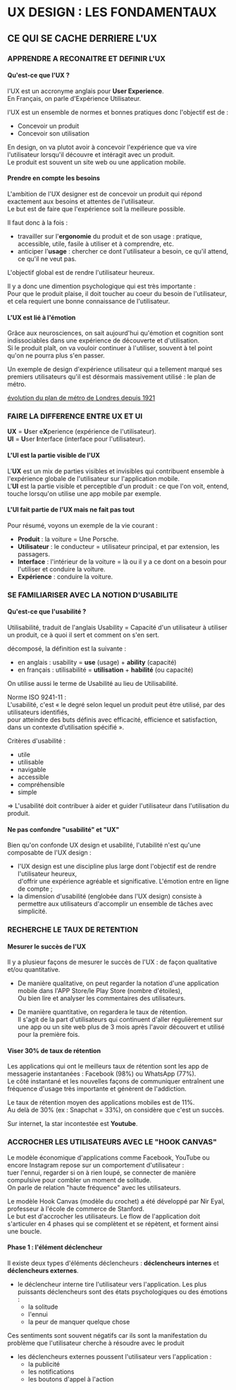 # UX DESIGN : LES FONDAMENTAUX

## CE QUI SE CACHE DERRIERE L'UX

### APPRENDRE A RECONAITRE ET DEFINIR L'UX

#### Qu'est-ce que l'UX ?

l'UX est un accronyme anglais pour **User Experience**.<br>
En Français, on parle d'Expérience Utilisateur.<br>

l'UX est un ensemble de normes et bonnes pratiques donc l'objectif est de :
* Concevoir un produit
* Concevoir son utilisation

En design, on va plutot avoir à concevoir l'expérience que va vire l'utilisateur lorsqu'il découvre et intéragit avec un produit.<br>
Le produit est souvent un site web ou une application mobile.<br>

#### Prendre en compte les besoins

L'ambition de l'UX designer est de concevoir un produit qui répond exactement aux besoins et attentes de l'utilisateur.<br>
Le but est de faire que l'expérience soit la meilleure possible.<br>

Il faut donc à la fois :
* travailler sur l'**ergonomie** du produit et de son usage : pratique, accessible, utile, fasile à utiliser et à comprendre, etc.
* anticiper l'**usage** : chercher ce dont l'utilisateur a besoin, ce qu'il attend, ce qu'il ne veut pas.

L'objectif global est de rendre l'utilisateur heureux.

Il y a donc une dimention psychologique qui est très importante :<br>
Pour que le produit plaise, il doit toucher au coeur du besoin de l'utilisateur, et cela requiert une bonne connaissance de l'utilisateur.<br>

#### L'UX est lié à l'émotion

Grâce aux neurosciences, on sait aujourd'hui qu'émotion et cognition sont indissociables dans une expérience de découverte et d'utilisation.<br>
Si le produit plaît, on va vouloir continuer à l'utiliser, souvent à tel point qu'on ne pourra plus s'en passer.<br>

Un exemple de design d'expérience utilisateur qui a tellement marqué ses premiers utilisateurs qu'il est désormais massivement utilisé : le plan de métro.

<a href="http://www.clarksbury.com/cdl/maps.html">évolution du plan de métro de Londres depuis 1921</a>

### FAIRE LA DIFFERENCE ENTRE UX ET UI

**UX** = **U**ser e**X**perience (expérience de l'utilisateur).<br>
**UI** = **U**ser **I**nterface (interface pour l'utilisateur).<br>

#### L'UI est la partie visible de l'UX

L'**UX** est un mix de parties visibles et invisibles qui contribuent ensemble à l'expérience globale de l'utilisateur sur l'application mobile.<br>
L'**UI** est la partie visible et perceptible d'un produit : ce que l'on voit, entend, touche lorsqu'on utilise une app mobile par exemple.<br>

#### L'UI fait partie de l'UX mais ne fait pas tout

Pour résumé, voyons un exemple de la vie courant :
* **Produit** : la voiture = Une Porsche.
* **Utilisateur** : le conducteur = utilisateur principal, et par extension, les passagers.
* **Interface** : l'intérieur de la voiture = là ou il y a ce dont on a besoin pour l'utiliser et conduire la voiture.
* **Expérience** : conduire la voiture.

### SE FAMILIARISER AVEC LA NOTION D'USABILITE

#### Qu'est-ce que l'usabilité ?

Utilisabilité, traduit de l'anglais Usability = Capacité d'un utilisateur à utiliser un produit, ce à quoi il sert et comment on s'en sert.<br>

décomposé, la définition est la suivante :
* en anglais : usability = **use** (usage) + **ability** (capacité)
* en français : utilisabilité = **utilisation** + **habilité** (ou capacité)

On utilise aussi le terme de Usabilité au lieu de Utilisabilité.

Norme ISO 9241-11 :<br>
L'usabilité, c'est « le degré selon lequel un produit peut être utilisé, par des utilisateurs identifiés,<br> 
pour atteindre des buts définis avec efficacité, efficience et satisfaction, dans un contexte d’utilisation spécifié ».

Critères d'usabilité : 
* utile
* utilisable
* navigable
* accessible
* compréhensible
* simple

=> L'usabilité doit contribuer à aider et guider l'utilisateur dans l'utilisation du produit.

#### Ne pas confondre "usabilité" et "UX"

Bien qu'on confonde UX design et usabilité, l'utabilité n'est qu'une composabte de l'UX design :
* l'UX design est une discipline plus large dont l'objectif est de rendre l'utilisateur heureux,<br> 
d'offrir une expérience agréable et significative. L'émotion entre en ligne de compte ;
* la dimension d'usabilité (englobée dans l'UX design) consiste à permettre aux utilisateurs d'accomplir un ensemble de tâches avec simplicité.

### RECHERCHE LE TAUX DE RETENTION

#### Mesurer le succès de l'UX

Il y a plusieur façons de mesurer le succès de l'UX : de façon qualitative et/ou quantitative.<br>

* De manière qualitative, on peut regarder la notation d'une application mobile dans l'APP Store/le Play Store (nombre d'étoiles),<br>
Ou bien lire et analyser les commentaires des utilisateurs.<br>

* De manière quantitative, on regardera le taux de rétention.<br> 
Il s'agit de la part d'utilisateurs qui continuent d'aller régulièrement sur une app ou un site web plus de 3 mois après l'avoir découvert et utilisé pour la première fois.

#### Viser 30% de taux de rétention

Les applications qui ont le meilleurs taux de rétention sont les app de messagerie instantanées : Facebook (98%) ou WhatsApp (77%).<br>
Le côté instantané et les nouvelles façons de communiquer entraînent une fréquence d'usage très importante et génèrent de l'addiction.<br>

Le taux de rétention moyen des applications mobiles est de 11%.<br>
Au delà de 30% (ex : Snapchat = 33%), on considère que c'est un succès.<br>

Sur internet, la star incontestée est **Youtube**.

### ACCROCHER LES UTILISATEURS AVEC LE "HOOK CANVAS"

Le modèle économique d'applications comme Facebook, YouTube ou encore Instagram repose sur un comportement d'utilisateur :<br>
tuer l'ennui, regarder si on à rien loupé, se connecter de manière compulsive pour combler un moment de solitude.<br>
On parle de relation "haute fréquence" avec les utilisateurs.<br>

Le modèle Hook Canvas (modèle du crochet) a été développé par Nir Eyal, professeur à l'école de commerce de Stanford.<br>
Le but est d'accrocher les utilisateurs. Le flow de l'application doit s'articuler en 4 phases qui se complètent et se répètent, et forment ainsi une boucle.

#### Phase 1 : l'élément déclencheur

Il existe deux types d'éléments déclencheurs : **déclencheurs internes** et **déclencheurs externes**.<br>

* le déclencheur interne tire l'utilisateur vers l'application. Les plus puissants déclencheurs sont des états psychologiques ou des émotions :
    * la solitude
    * l'ennui
    * la peur de manquer quelque chose<br>

Ces sentiments sont souvent négatifs car ils sont la manifestation du problème que l'utilisateur cherche à résoudre avec le produit

* les déclencheurs externes poussent l'utilisateur vers l'application :
    * la publicité
    * les notifications
    * les boutons d'appel à l'action

